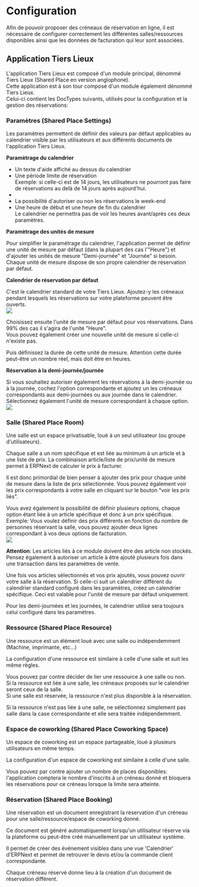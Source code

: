 <!-- add-breadcrumbs -->
<!-- add-breadcrumbs -->
# Configuration

Afin de pouvoir proposer des créneaux de réservation en ligne, il est nécessaire de configurer correctement les différentes salles/ressources disponibles ainsi que les données de facturation qui leur sont associées.

## Application Tiers Lieux

L'application Tiers Lieux est composé d'un module principal, dénommé Tiers Lieux (Shared Place en version anglophone).  
Cette application est à son tour composé d'un module également dénommé Tiers Lieux.  
Celui-ci contient les DocTypes suivants, utilisés pour la configuration et la gestion des réservations:

### Paramètres (Shared Place Settings)

Les paramètres permettent de définir des valeurs par défaut applicables au calendrier visible par les utilisateurs et aux différents documents de l'application Tiers Lieux.  

**Paramètrage du calendrier**  
- Un texte d'aide affiché au dessus du calendrier 
- Une période limite de réservation  
  Exemple: si celle-ci est de 14 jours, les utilisateurs ne pourront pas faire de réservations au delà de 14 jours après aujourd'hui. 
-  
- La possibilité d'autoriser ou non les réservations le week-end  
- Une heure de début et une heure de fin du calendrier  
  Le calendrier ne permettra pas de voir les heures avant/après ces deux paramètres.  

**Paramètrage des unités de mesure**

Pour simplifier le paramétrage du calendrier, l'application permet de définir une unité de mesure par défaut (dans la plupart des cas l'"Heure") et d'ajouter les unités de mesure "Demi-journée" et "Journée" si besoin.  
Chaque unité de mesure dispose de son propre calendrier de réservation par défaut.  

__Calendrier de réservation par défaut__

C'est le calendrier standard de votre Tiers Lieux. Ajoutez-y les créneaux pendant lesquels les réservations sur votre plateforme peuvent être ouverts.  
<img src="/shared_place/assets/default_calendar.png" class="screenshot">

Choisissez ensuite l'unité de mesure par défaut pour vos réservations. Dans 99% des cas il s'agira de l'unité "Heure".  
Vous pouvez également créer une nouvelle unité de mesure si celle-ci n'existe pas.  

Puis définissez la durée de cette unité de mesure. Attention cette durée peut-être un nombre réel, mais doit être en heures.  

__Réservation à la demi-journée/journée__

Si vous souhaitez autoriser également les réservations à la demi-journée ou à la journée, cochez l'option correspondante et ajoutez un les créneaux correspondants aux demi-journées ou aux journée dans le calendrier.  
Sélectionnez également l'unité de mesure correspondant à chaque option.  
<img src="/shared_place/assets/half_day_calendar.png" class="screenshot">
  

### Salle (Shared Place Room)

Une salle est un espace privatisable, loué à un seul utilisateur (ou groupe d'utilisateurs).  

Chaque salle a un nom spécifique et est liée au minimum à un article et à une liste de prix.
La combinaison article/liste de prix/unité de mesure permet à ERPNext de calculer le prix à facturer.  

Il est donc primordial de bien penser à ajouter des prix pour chaque unité de mesure dans la liste de prix sélectionnée.
Vous pouvez également voir les prix correspondants à votre salle en cliquant sur le bouton "voir les prix liés".  

Vous avez également la possibilité de définir plusieurs options, chaque option étant liée à un article spécifique et donc à un prix spécifique.
Exemple: Vous voulez définir des prix différents en fonction du nombre de personnes réservant la salle, vous pouvez ajouter deux lignes correspondant à vos deux options de facturation.  
<img src="/shared_place/assets/room_options.png" class="screenshot">  

__Attention__: Les articles liés à ce module doivent être des article non stockés.
Pensez également à autoriser un article à être ajouté plusieurs fois dans une transaction dans les paramètres de vente.


Une fois vos articles sélectionnés et vos prix ajoutés, vous pouvez ouvrir votre salle à la réservation.
Si celle-ci suit un calendrier différent du calendrier standard configuré dans les paramètres, créez un calendrier spécifique.
Ceci est valable pour l'unité de mesure par défaut uniquement.

Pour les demi-journées et les journées, le calendrier utilisé sera toujours celui configuré dans les paramètres.


### Ressource (Shared Place Resource)

Une ressource est un élément loué avec une salle ou indépendemment (Machine, imprimante, etc...)  

La configuration d'une ressource est similaire à celle d'une salle et suit les même règles.  

Vous pouvez par contre décider de lier une ressource à une salle ou non.  
Si la ressource est liée à une salle, les créneaux proposés sur le calendrier seront ceux de la salle.  
Si une salle est réservée, la ressource n'est plus disponible à la réservation.  

Si la ressource n'est pas liée à une salle, ne sélectionnez simplement pas salle dans la case correspondante et elle sera traitée indépendemment.  


### Espace de coworking (Shared Place Coworking Space)

Un espace de coworking est un espace partageable, loué à plusieurs utilisateurs en même temps.  

La configuration d'un espace de coworking est similaire à celle d'une salle.  

Vous pouvez par contre ajouter un nombre de places disponibles: l'application comptera le nombre d'inscrits à un créneau donné et bloquera les réservations pour ce créneau lorsque la limite sera atteinte.


### Réservation (Shared Place Booking)

Une réservation est un document enregistrant la réservation d'un créneau pour une salle/ressource/espace de coworking donné.  

Ce document est généré automatiquement lorsqu'un utilisateur réserve via la plateforme ou peut-être créé manuellement par un utilisateur système.  

Il permet de créer des événement visibles dans une vue 'Calendrier' d'ERPNext et permet de retrouver le devis et/ou la commande client correspondante.  

Chaque créneau réservé donne lieu à la création d'un document de réservation différent.  


<!-- markdown -->